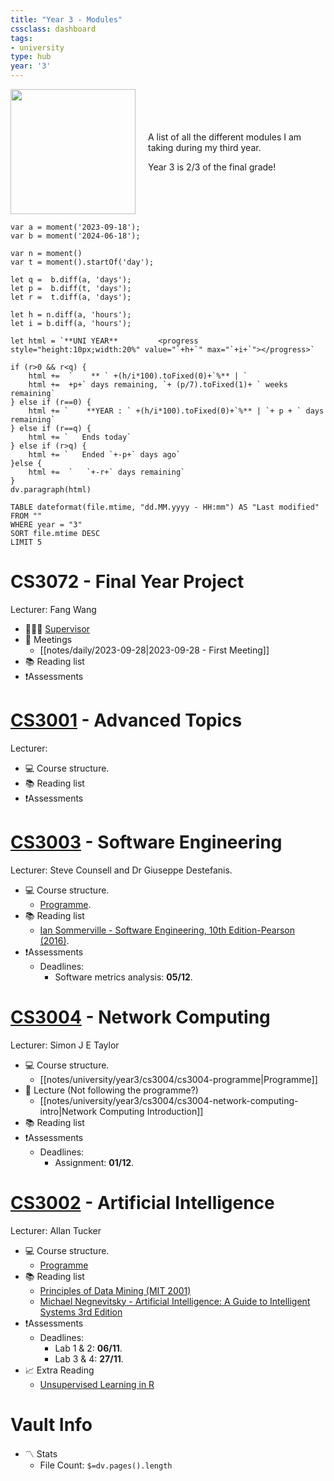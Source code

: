 ```yaml
---
title: "Year 3 - Modules"
cssclass: dashboard
tags:
- university 
type: hub
year: '3'
---
```

<div style="display: flex; align-items: center;">
  <div style="margin-right: 20px;">
    <img src="https://giffiles.alphacoders.com/215/215911.gif" width="200">
  </div>
  <div>
    <p>A list of all the different modules I am taking during my third year.</p>
    <p>Year 3 is 2/3 of the final grade!</p>
  </div>
</div>

```dataviewjs
var a = moment('2023-09-18');
var b = moment('2024-06-18');

var n = moment()
var t = moment().startOf('day');

let q =  b.diff(a, 'days');
let p =  b.diff(t, 'days');
let r =  t.diff(a, 'days');

let h = n.diff(a, 'hours');
let i = b.diff(a, 'hours');

let html = `**UNI YEAR**         <progress style="height:10px;width:20%" value="`+h+`" max="`+i+`"></progress>`

if (r>0 && r<q) {
	html +=  `    ** ` +(h/i*100).toFixed(0)+`%** | `
	html +=  +p+` days remaining, `+ (p/7).toFixed(1)+ ` weeks remaining`
} else if (r==0) {
	html += `    **YEAR : ` +(h/i*100).toFixed(0)+`%** | `+ p + ` days remaining`
} else if (r==q) {
	html += `   Ends today`
} else if (r>q) {
	html += `   Ended `+-p+` days ago`
}else {
	html +=  `   `+-r+` days remaining`
}
dv.paragraph(html)
```

```dataview
TABLE dateformat(file.mtime, "dd.MM.yyyy - HH:mm") AS "Last modified"
FROM ""
WHERE year = "3"
SORT file.mtime DESC
LIMIT 5
```

# CS3072 - Final Year Project
Lecturer: Fang Wang

- 👨‍👩‍👦 [Supervisor](notes/university/year3/cs3072/fyp-supervisor.md)
-  👥 Meetings
    - [[notes/daily/2023-09-28|2023-09-28 - First Meeting]]
- 📚 Reading list
- ❗Assessments

# [CS3001](notes/university/year3/cs3001/cs3001.md) - Advanced Topics
Lecturer:

- 💻 Course structure.
- 📚 Reading list
- ❗Assessments
# [CS3003](notes/university/year3/cs3003/cs3003.md) - Software Engineering
Lecturer: Steve Counsell and Dr Giuseppe Destefanis.

- 💻 Course structure.
    - [Programme](notes/university/year3/cs3003/cs3003-programme.md).
- 📚 Reading list
    - [Ian Sommerville - Software Engineering, 10th Edition-Pearson (2016)](assets/university/year3/books/Ian%20Sommerville%20-%20Software%20Engineering,%2010th%20Edition-Pearson%20(2016).pdf).
- ❗Assessments
    - Deadlines:
        - Software metrics analysis: **05/12**.
# [CS3004](notes/university/year3/cs3609/cs3609.md) - Network Computing
Lecturer: Simon J E Taylor

- 💻 Course structure.
    - [[notes/university/year3/cs3004/cs3004-programme|Programme]]
- 📝 Lecture (Not following the programme?)
    - [[notes/university/year3/cs3004/cs3004-network-computing-intro|Network Computing Introduction]]
- 📚 Reading list
- ❗Assessments
    - Deadlines:
        - Assignment: **01/12**.
# [CS3002](notes/university/year3/cs3002/cs3002.md) - Artificial Intelligence
Lecturer: Allan Tucker

- 💻 Course structure.
    - [Programme](notes/university/year3/cs3002/cs3002-programme.md)
- 📚 Reading list
    - [Principles of Data Mining (MIT 2001)](assets/university/year3/books/Principles%20of%20Data%20Mining%20(MIT%202001).pdf)
    - [Michael Negnevitsky - Artificial Intelligence: A Guide to Intelligent Systems 3rd Edition](assets/university/year3/books/Michael%20Negnevitsky%20-%20Artificial%20Intelligence_%20A%20Guide%20to%20Intelligent%20Systems%203rd%20Edition-Addison%20Wesley%202011.pdf)
- ❗Assessments
    - Deadlines:
        - Lab 1 & 2: **06/11**.
        - Lab 3 & 4: **27/11**.
- 📈 Extra Reading
    - [Unsupervised Learning in R](notes/university/year3/cs3002/cs3002-unsupervised-learning-in-r.md)
# Vault Info
- 〽️ Stats
	-  File Count: `$=dv.pages().length`
